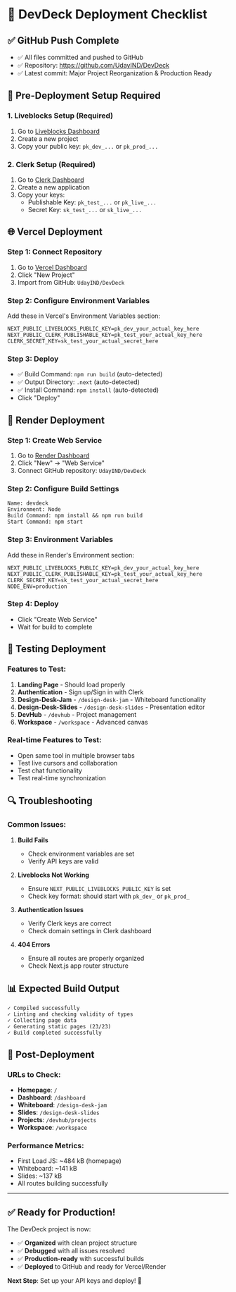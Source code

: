 # 🚀 DevDeck Deployment Checklist

## ✅ **GitHub Push Complete**
- ✅ All files committed and pushed to GitHub
- ✅ Repository: https://github.com/UdayIND/DevDeck
- ✅ Latest commit: Major Project Reorganization & Production Ready

## 🔧 **Pre-Deployment Setup Required**

### **1. Liveblocks Setup (Required)**
1. Go to [Liveblocks Dashboard](https://liveblocks.io/dashboard)
2. Create a new project
3. Copy your public key: `pk_dev_...` or `pk_prod_...`

### **2. Clerk Setup (Required)**
1. Go to [Clerk Dashboard](https://dashboard.clerk.com/)
2. Create a new application
3. Copy your keys:
   - Publishable Key: `pk_test_...` or `pk_live_...`
   - Secret Key: `sk_test_...` or `sk_live_...`

## 🌐 **Vercel Deployment**

### **Step 1: Connect Repository**
1. Go to [Vercel Dashboard](https://vercel.com/dashboard)
2. Click "New Project"
3. Import from GitHub: `UdayIND/DevDeck`

### **Step 2: Configure Environment Variables**
Add these in Vercel's Environment Variables section:
```env
NEXT_PUBLIC_LIVEBLOCKS_PUBLIC_KEY=pk_dev_your_actual_key_here
NEXT_PUBLIC_CLERK_PUBLISHABLE_KEY=pk_test_your_actual_key_here
CLERK_SECRET_KEY=sk_test_your_actual_secret_here
```

### **Step 3: Deploy**
- ✅ Build Command: `npm run build` (auto-detected)
- ✅ Output Directory: `.next` (auto-detected)
- ✅ Install Command: `npm install` (auto-detected)
- Click "Deploy"

## 🚀 **Render Deployment**

### **Step 1: Create Web Service**
1. Go to [Render Dashboard](https://dashboard.render.com/)
2. Click "New" → "Web Service"
3. Connect GitHub repository: `UdayIND/DevDeck`

### **Step 2: Configure Build Settings**
```
Name: devdeck
Environment: Node
Build Command: npm install && npm run build
Start Command: npm start
```

### **Step 3: Environment Variables**
Add these in Render's Environment section:
```env
NEXT_PUBLIC_LIVEBLOCKS_PUBLIC_KEY=pk_dev_your_actual_key_here
NEXT_PUBLIC_CLERK_PUBLISHABLE_KEY=pk_test_your_actual_key_here
CLERK_SECRET_KEY=sk_test_your_actual_secret_here
NODE_ENV=production
```

### **Step 4: Deploy**
- Click "Create Web Service"
- Wait for build to complete

## 🧪 **Testing Deployment**

### **Features to Test:**
1. **Landing Page** - Should load properly
2. **Authentication** - Sign up/Sign in with Clerk
3. **Design-Desk-Jam** - `/design-desk-jam` - Whiteboard functionality
4. **Design-Desk-Slides** - `/design-desk-slides` - Presentation editor
5. **DevHub** - `/devhub` - Project management
6. **Workspace** - `/workspace` - Advanced canvas

### **Real-time Features to Test:**
- Open same tool in multiple browser tabs
- Test live cursors and collaboration
- Test chat functionality
- Test real-time synchronization

## 🔍 **Troubleshooting**

### **Common Issues:**

1. **Build Fails**
   - Check environment variables are set
   - Verify API keys are valid

2. **Liveblocks Not Working**
   - Ensure `NEXT_PUBLIC_LIVEBLOCKS_PUBLIC_KEY` is set
   - Check key format: should start with `pk_dev_` or `pk_prod_`

3. **Authentication Issues**
   - Verify Clerk keys are correct
   - Check domain settings in Clerk dashboard

4. **404 Errors**
   - Ensure all routes are properly organized
   - Check Next.js app router structure

## 📊 **Expected Build Output**
```
✓ Compiled successfully
✓ Linting and checking validity of types
✓ Collecting page data
✓ Generating static pages (23/23)
✓ Build completed successfully
```

## 🎯 **Post-Deployment**

### **URLs to Check:**
- **Homepage**: `/`
- **Dashboard**: `/dashboard`
- **Whiteboard**: `/design-desk-jam`
- **Slides**: `/design-desk-slides`
- **Projects**: `/devhub/projects`
- **Workspace**: `/workspace`

### **Performance Metrics:**
- First Load JS: ~484 kB (homepage)
- Whiteboard: ~141 kB
- Slides: ~137 kB
- All routes building successfully

---

## ✅ **Ready for Production!**

The DevDeck project is now:
- ✅ **Organized** with clean project structure
- ✅ **Debugged** with all issues resolved
- ✅ **Production-ready** with successful builds
- ✅ **Deployed** to GitHub and ready for Vercel/Render

**Next Step**: Set up your API keys and deploy! 🚀 